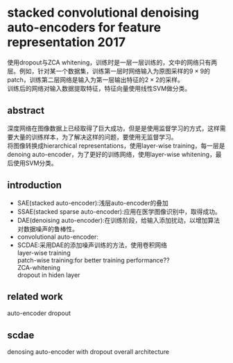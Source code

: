 # stacked convolutional denoising auto-encoders for feature representation 2017

使用dropout与ZCA whitening，训练时是一层一层训练的，文中的网络只有两层。例如，针对某一个数据集，训练第一层时网络输入为原图采样的$9\times 9$的patch，训练第二层网络是输入为第一层输出特征的$2\times 2$的采样。  
训练后的网络对输入数据提取特征，特征向量使用线性SVM做分类。

## abstract
深度网络在图像数据上已经取得了巨大成功，但是是使用监督学习的方式，这样需要大量的训练样本，为了解决这样的问题，要使用无监督学习。  
将图像转换成hierarchical representations，使用layer-wise training，每一层是denoing auto-encoder，为了更好的训练网络，使用layer-wise whitening，最后使用SVM分类。

## introduction
- SAE(stacked auto-encoder):浅层auto-encoder的叠加
- SSAE(stacked sparse auto-encoder):应用在医学图像识别中，取得成功。
- DAE(denoising auto-encoder):在训练阶段，给输入添加扰动，以增加算法对数据噪声的鲁棒性。
- convolutional auto-encoder:
- SCDAE:采用DAE的添加噪声训练的方法，使用卷积网络   
layer-wise training   
patch-wise training:for better training performance??  
ZCA-whitening  
dropout in hiden layer

## related work
auto-encoder
dropout

## scdae
denosing auto-encoder with dropout
overall architecture
